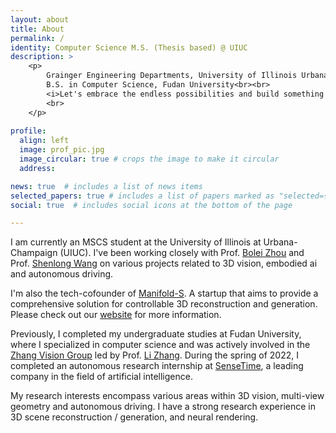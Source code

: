 ```yaml
---
layout: about
title: About
permalink: /
identity: Computer Science M.S. (Thesis based) @ UIUC
description: >
    <p> 
        Grainger Engineering Departments, University of Illinois Urbana-Champaign<br>
        B.S. in Computer Science, Fudan University<br><br>
        <i>Let's embrace the endless possibilities and build something different!</i>
        <br>
    </p>
          
profile:
  align: left
  image: prof_pic.jpg
  image_circular: true # crops the image to make it circular
  address: 

news: true  # includes a list of news items
selected_papers: true # includes a list of papers marked as "selected={true}"
social: true  # includes social icons at the bottom of the page

---
```

I am currently an MSCS student at the University of Illinois at Urbana-Champaign (UIUC). I've been working closely with Prof. [Bolei Zhou](https://boleizhou.github.io/) and Prof. [Shenlong Wang](https://shenlong.web.illinois.edu/) on various projects related to 3D vision, embodied ai and autonomous driving.

I'm also the tech-cofounder of [Manifold-S](https://manifold-s.com/). A startup that aims to provide a comprehensive solution for controllable 3D reconstruction and generation. Please check out our [website](https://manifold-s.com/) for more information.
  
Previously, I completed my undergraduate studies at Fudan University, where I specialized in computer science and was actively involved in the [Zhang Vision Group](https://fudan-zvg.github.io/) led by Prof. [Li Zhang](https://www.robots.ox.ac.uk/~lz/). During the spring of 2022, I completed an autonomous research internship at [SenseTime](https://www.sensetime.com/cn), a leading company in the field of artificial intelligence.  

My research interests encompass various areas within 3D vision, multi-view geometry and autonomous driving. I have a strong research experience in 3D scene reconstruction / generation, and neural rendering. 